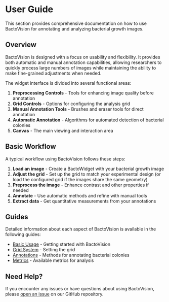 # User Guide

This section provides comprehensive documentation on how to use BactoVision for annotating and analyzing bacterial growth images.

## Overview

BactoVision is designed with a focus on usability and flexibility. It provides both automatic and manual annotation capabilities, allowing researchers to quickly process large numbers of images while maintaining the ability to make fine-grained adjustments when needed.

The widget interface is divided into several functional areas:

1. **Preprocessing Controls** - Tools for enhancing image quality before annotation
2. **Grid Controls** - Options for configuring the analysis grid
3. **Manual Annotation Tools** - Brushes and eraser tools for direct annotation
4. **Automatic Annotation** - Algorithms for automated detection of bacterial colonies
5. **Canvas** - The main viewing and interaction area

## Basic Workflow

A typical workflow using BactoVision follows these steps:

1. **Load an image** - Create a BactoWidget with your bacterial growth image
2. **Adjust the grid** - Set up the grid to match your experimental design (or load the configured grid if the images share the same geometry)
3. **Preprocess the image** - Enhance contrast and other properties if needed
4. **Annotate** - Use automatic methods and refine with manual tools
5. **Extract data** - Get quantitative measurements from your annotations

## Guides

Detailed information about each aspect of BactoVision is available in the following guides:

- [Basic Usage](basic-usage.md) - Getting started with BactoVision
- [Grid System](grid.md) - Setting the grid
- [Annotations](annotations.md) - Methods for annotating bacterial colonies
- [Metrics](metrics.md) - Available metrics for analysis


## Need Help?

If you encounter any issues or have questions about using BactoVision, please [open an issue](https://github.com/StarostinV/bactovision/issues) on our GitHub repository.
